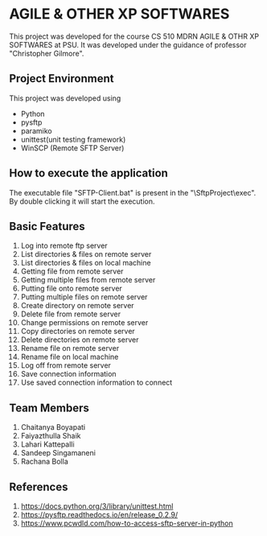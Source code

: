 # AGILE & OTHER XP SOFTWARES
This project was developed for the course CS 510 MDRN AGILE & OTHR XP SOFTWARES at PSU. It was developed under the guidance of professor "Christopher Gilmore". 

## Project Environment
This project was developed using 
* Python
* pysftp
* paramiko
* unittest(unit testing framework)
* WinSCP (Remote SFTP Server)

## How to execute the application
The executable file "SFTP-Client.bat" is present in the "\SftpProject\exec". By double clicking it will start the execution.

## Basic Features
 1. Log into remote ftp server
 2. List directories & files on remote server
 3. List directories & files on  local machine
 4. Getting file from remote server
 5. Getting multiple files from remote server
 6. Putting file onto remote server
 7. Putting multiple files on remote server
 8. Create directory on remote server
 9. Delete file from remote server
10. Change permissions on remote server
11. Copy directories on remote server
12. Delete directories on remote server
13. Rename file on remote server
14. Rename file on local machine
15. Log off from remote server
16. Save connection information
17. Use saved connection information to connect

## Team Members
 1. Chaitanya Boyapati
 2. Faiyazthulla Shaik
 3. Lahari Kattepalli
 4. Sandeep Singamaneni
 5. Rachana Bolla

## References
 1. https://docs.python.org/3/library/unittest.html
 2. https://pysftp.readthedocs.io/en/release_0.2.9/
 3. https://www.pcwdld.com/how-to-access-sftp-server-in-python
